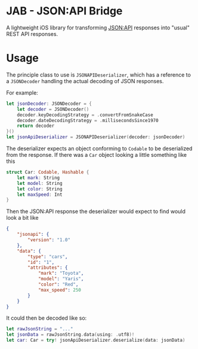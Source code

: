 # JAB - JSON:API Bridge

A lightweight iOS library for transforming [JSON:API](https://jsonapi.org) responses into "usual" REST API responses.

# Usage

The principle class to use is `JSONAPIDeserializer`, which has a reference to a `JSONDecoder` handling the actual decoding of JSON responses.

For example:
```swift
let jsonDecoder: JSONDecoder = {
    let decoder = JSONDecoder()
    decoder.keyDecodingStrategy = .convertFromSnakeCase
    decoder.dateDecodingStrategy = .millisecondsSince1970
    return decoder
}()
let jsonApiDeserializer = JSONAPIDeserializer(decoder: jsonDecoder)
```

The deserializer expects an object conforming to `Codable` to be deserialized from the response.
If there was a `Car` object looking a little something like this
```swift
struct Car: Codable, Hashable {
    let mark: String
    let model: String
    let color: String
    let maxSpeed: Int
}
```

Then the JSON:API response the deserializer would expect to find would look a bit like
```json
{
    "jsonapi": {
        "version": "1.0"
    },
    "data": {
        "type": "cars",
        "id": "1",
        "attributes": {
            "mark": "Toyota",
            "model": "Yaris",
            "color": "Red",
            "max_speed": 250
        }
    }
}
```

It could then be decoded like so:
```swift
let rawJsonString = "..."
let jsonData = rawJsonString.data(using: .utf8)!
let car: Car = try! jsonApiDeserializer.deserialize(data: jsonData)
```
